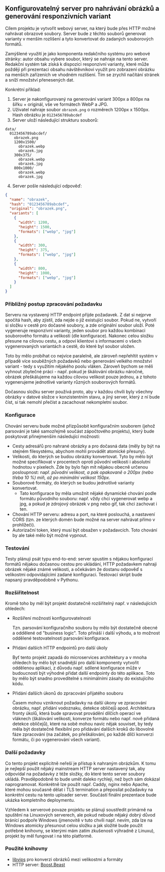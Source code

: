 ## Konfigurovatelný server pro nahrávání obrázků a generování responzivních variant

Cílem projektu je vytvořit webový server, na který bude přes HTTP možné nahrávat obrazové soubory. Server bude z těchto souborů generovat varianty v menším rozlišení a tyto konvertovat do zadaných souborových formátů.

Zamýšlené využití je jako komponenta redakčního systému pro webové stránky: autor obsahu vybere soubor, který se nahraje na tento server.
Redakční systém tak získá k dispozici responzivní varianty, které může požději při prezentaci obsahu návštěvníkovi využít pro zobrazení obrázku na menších zařízeních ve vhodném rozlišení. Tím se zrychlí načítání stránek a sníží množství přenesených dat.

Konkrétní příklad:

1. Server je nakonfigurovaný na generování variant 300px a 800px na šířku + originál, vše ve formátech WebP a JPG.
2. Uživatel nahraje soubor `obrazek.png` o rozměrech 1200px x 1500px. Hash obrázku je `0123456789abcdef`
3. Server uloží následující strukturu souborů:

```raw
data/
  0123456789abcdef/
    obrazek.png
    1200x1500/
      obrazek.webp
      obrazek.jpg
    300x375/
      obrazek.webp
      obrazek.jpg
    800x1000/
      obrazek.webp
      obrazek.jpg
```

4. Server pošle následující odpověď:

```json
{
  "name": "obrazek",
  "hash": "0123456789abcdef",
  "original": "obrazek.png",
  "variants": [
    {
      "width": 1200,
      "height": 1500,
      "formats": ["webp", "jpg"]
    },
    {
      "width": 300,
      "height": 375,
      "formats": ["webp", "jpg"]
    },
    {
      "width": 800,
      "height": 1000,
      "formats": ["webp", "jpg"]
    }
  ]
}
```

### Přibližný postup zpracování požadavku

Serveru na vystavený HTTP endpoint přijde požadavek. Z dat si nejprve spočítá hash, aby zjistil, zda nejde o již existující soubor. Pokud ne, vytvoří si složku v cestě pro dočasné soubory, a zde originální soubor uloží. Poté vygeneruje responzivní varianty, jeden soubor pro každou kombinaci souborového formátu a velikosti (dle konfigurace). Nakonec celou složku přesune na cílovou cestu, a odpoví klientovi s informacemi o všech vygenerovaných variantách a cestě, do které byl soubor uložen.

Toto by mělo probíhat co nejvíce paralelně, ale zároveň nepřehltit systém v případě více souběžných požadavků nebo generování velkého množství variant - tedy s využitím nějakého poolu vláken. Zároveň bychom se měli vyhnout zbytečné práci - např. pokud je škálování obrázku náročné, obrázek přeškálujeme na každou cílovou velikost pouze jednou, a z tohoto vygenerujeme jednotlivé varianty různých souborových formátů.

Dočasnou složku server používá proto, aby v každou chvíli byly všechny obrázky v datové složce v konzistentním stavu, a jiný server, který z ní bude číst, si tak nemohl přečíst a zacachovat nekompletní soubor.

### Konfigurace

Chování serveru bude možné přizpůsobit konfiguračním souborem (jehož parsování je také samozřejmě součást zápočtového projektu), který bude poskytovat přinejmenším následující možnosti:

- Cesty adresářů pro nahrané obrázky a pro dočasná data (měly by být na stejném filesystému, abychom mohli provádět atomické přesuny).
- Velikosti, do kterých se budou obrázky konvertovat. Tyto by mělo být možné specifikovat v procentech oproti původní velikosti i absolutní hodnotou v pixelech. Zde by bylo fajn mít nějakou obecně určenou posloupnost: např. _původní velikost, a pak opakovaně o 200px (nebo třeba 10 %) míň, až po minimální velikost 150px_.
- Souborové formáty, do kterých se budou jednotlivé varianty konvertovat.
  - Tato konfigurace by měla umožnit nějaké dynamické chování podle formátu původního souboru: např. vždy chci vygenerovat webp a jpg, a pokud je zdrojový obrázek v png nebo gif, tak chci zachovat i ten.
- Chování HTTP serveru: adresu a port, na které poslouchá, a nastavení CORS (tzn. ze kterých domén bude možné na server nahrávat přímo v prohlížeči).
- Autorizační token, který musí být obsažen v požadavcích. Toto chování by ale také mělo být možné vypnout.

### Testování

Testy plánuji psát typu end-to-end: server spustím s nějakou konfigurací formátů nějakou dočasnou cestou pro ukládání, HTTP požadavkem nahraji obrázek nějaké známé velikosti, a očekávám že dostanu odpověď s velikostmi odpovídajícími zadané konfiguraci. Testovací skript bude napsaný pravděpodobně v Pythonu.

### Rozšiřitelnost

Kromě toho by měl být projekt dostatečně rozšiřitelný např. v následujících ohledech:

- Rozšíření možností konfigurovatelnosti

  Tzn. parsování konfiguračního souboru by mělo být dostatečně obecné a oddělené od "business logic". Toto přináší i další výhodu, a to možnost oddělené testovatelnosti parsování konfigurace.

- Přidání dalších HTTP endpointů pro další úkoly

  Byť tento projekt zapadá do microservices architektury a v mnoha ohledech by mělo být snadnější pro další komponenty vytvořit oddělenou aplikaci, z důvodu např. sdílené konfigurace může v budoucnosti být výhodné přidat další endpointy do této aplikace. Toto by mělo být snadno proveditelné s minimálními zásahy do existujícího kódu.

- Přidání dalších úkonů do zpracování přijatého souboru

  Časem mohou vzniknout požadavky na další úkony ve zpracování obrázku, např. přidání vodoznaku, detekce obličejů apod. Architektura fronty úkolů, která bude spravovat provádění dílčích operací ve vláknech (škálování velikosti, konverze formátu nebo např. nově přidaná detekce obličejů), které na sobě mohou navíc nějak souviset, by tedy měla být dostatečně flexibilní pro přidávání dalších kroků do libovolné fáze zpracování (na začátek, po přeškálování, po každé dílčí konverzi formátu, či po vygenerování všech variant).

### Další požadavky

Co tento projekt explicitně neřeší je přístup k nahraným obrázkům. K tomu je nejlepší použít nějaký mainstream HTTP server nastavený tak, aby odpovídal na požadavky z téže složky, do které tento server soubory ukládá. Pravděpodobně to bude umět daleko rychleji, než bych sám dokázal naprogramovat. Konkrétně lze použít např. Caddy, nginx nebo Apache, které mohou současně dělat i TLS termination a přeposílat požadavky na konkrétní cestu na tento uploader server. Součástí finální prezentace bude ukázka kompletního deploymentu.

Vzhledem k serverové povaze projektu se plánuji soustředit primárně na spuštění na Linuxových serverech, ale pokud nebude nějaký dobrý důvod bránící podpoře Windows (jmenovitě v tuto chvíli např. nevím, zda lze na Windows atomicky přesunout celou složku a jak složité bude použít potřebné knihovny, se kterými mám zatím zkušenosti výhradně z Linuxu), projekt by měl fungovat i na této platformě.

### Použité knihovny

- [libvips](https://github.com/libvips/libvips) pro konverzi obrázků mezi velikostmi a formáty
- HTTP server: [Boost.Beast](https://github.com/boostorg/beast)
